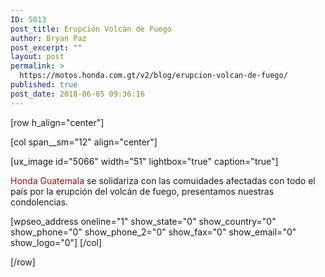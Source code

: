 ```yaml
---
ID: 5013
post_title: Erupción Volcán de Fuego
author: Bryan Paz
post_excerpt: ""
layout: post
permalink: >
  https://motos.honda.com.gt/v2/blog/erupcion-volcan-de-fuego/
published: true
post_date: 2018-06-05 09:36:16
---
```

[row h_align="center"]

[col span__sm="12" align="center"]

[ux_image id="5066" width="51" lightbox="true" caption="true"]

<p class="alineamiento"><span style="color:#B40404;"><span class="letrablog">H</span>onda Guatemala</span> se solidariza con las comuidades afectadas con todo el país por la erupción del volcán de fuego, presentamos nuestras condolencias.<br></p>
[wpseo_address  oneline="1" show_state="0" show_country="0" show_phone="0" show_phone_2="0" show_fax="0" show_email="0" show_logo="0"]
[/col]

[/row]